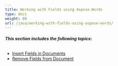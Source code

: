 ```yaml
---
title: Working with Fields using Aspose.Words
type: docs
weight: 60
url: /java/working-with-fields-using-aspose-words/
---
```


###### **This section includes the following topics:**

- [Insert Fields in Documents](https://docs.aspose.com/words/java/insert-fields-in-documents/)
- [Remove Fields from Document](https://docs.aspose.com/words/java/remove-fields-from-document/)

